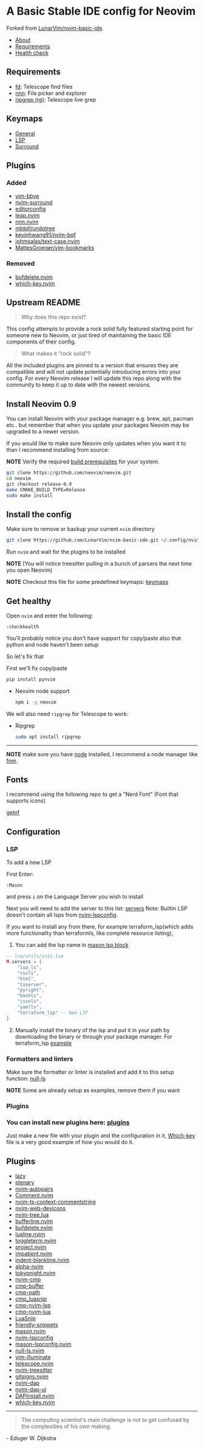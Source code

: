 # A Basic Stable IDE config for Neovim

Forked from [LunarVim/nvim-basic-ide](https://github.com/LunarVim/nvim-basic-ide).

- [About](https://github.com/LunarVim/nvim-basic-ide#readme)
- [Requirements](https://github.com/LunarVim/nvim-basic-ide/blob/master/README.md#install-neovim-08)
- [Health check](https://github.com/LunarVim/nvim-basic-ide/blob/master/README.md#get-healthy)

## Requirements

- [fd](https://github.com/sharkdp/fd): Telescope find files
- [nnn](https://github.com/jarun/nnn): File picker and explorer
- [ripgrep (rg)](https://github.com/BurntSushi/ripgrep): Telescope live grep

## Keymaps

- [General](https://github.com/michalsvorc/nvim-basic-ide/blob/main/lua/user/keymaps.lua)
- [LSP](https://github.com/michalsvorc/nvim-basic-ide/blob/main/lua/user/lsp/handlers.lua#L55)
- [Surround](https://github.com/kylechui/nvim-surround/blob/v1.0.0/README.md#rocket-usage)

## Plugins

### Added

- [vim-bbye](https://github.com/moll/vim-bbye)
- [nvim-surround](https://github.com/kylechui/nvim-surround)
- [editorconfig](https://github.com/gpanders/editorconfig.nvim)
- [leap.nvim](https://github.com/ggandor/leap.nvim)
- [nnn.nvim](https://github.com/luukvbaal/nnn.nvim)
- [mbbill/undotree](https://github.com/mbbill/undotree)
- [kevinhwang91/nvim-bqf](https://github.com/kevinhwang91/nvim-bqf)
- [johmsalas/text-case.nvim](https://github.com/johmsalas/text-case.nvim)
- [MattesGroeger/vim-bookmarks](https://github.com/MattesGroeger/vim-bookmarks)

### Removed

- [bufdelete.nvim](https://github.com/famiu/bufdelete.nvim)
- [which-key.nvim](https://github.com/folke/which-key.nvim)

## Upstream README

> Why does this repo exist?

This config attempts to provide a rock solid fully featured starting point for someone new to Neovim, or just tired of maintaining the basic IDE components of their config.

> What makes it "rock solid"?

All the included plugins are pinned to a version that ensures they are compatible and will not update potentially introducing errors into your config. For every Neovim release I will update this repo along with the community to keep it up to date with the newest versions.

## Install Neovim 0.9

You can install Neovim with your package manager e.g. brew, apt, pacman etc.. but remember that when you update your packages Neovim may be upgraded to a newer version.

If you would like to make sure Neovim only updates when you want it to than I recommend installing from source:

**NOTE** Verify the required [build prerequisites](https://github.com/neovim/neovim/wiki/Building-Neovim#build-prerequisites) for your system.

```sh
git clone https://github.com/neovim/neovim.git
cd neovim
git checkout release-0.9
make CMAKE_BUILD_TYPE=Release
sudo make install
```

## Install the config

Make sure to remove or backup your current `nvim` directory

```sh
git clone https://github.com/LunarVim/nvim-basic-ide.git ~/.config/nvim
```

Run `nvim` and wait for the plugins to be installed

**NOTE** (You will notice treesitter pulling in a bunch of parsers the next time you open Neovim)

**NOTE** Checkout this file for some predefined keymaps: [keymaps](https://github.com/LunarVim/nvim-basic-ide/tree/master/lua/keymaps.lua)

## Get healthy

Open `nvim` and enter the following:

```
:checkhealth
```

You'll probably notice you don't have support for copy/paste also that python and node haven't been setup

So let's fix that

First we'll fix copy/paste

  ```sh
  pip install pynvim
  ```

- Neovim node support

  ```sh
  npm i -g neovim
  ```

We will also need `ripgrep` for Telescope to work:

- Ripgrep

  ```sh
  sudo apt install ripgrep
  ```

---

**NOTE** make sure you have [node](https://nodejs.org/en/) installed, I recommend a node manager like [fnm](https://github.com/Schniz/fnm).

## Fonts

I recommend using the following repo to get a "Nerd Font" (Font that supports icons)

[getnf](https://github.com/ronniedroid/getnf)

## Configuration

### LSP

To add a new LSP

First Enter:

```
:Mason
```

and press `i` on the Language Server you wish to install

Next you will need to add the server to this list: [servers](https://github.com/LunarVim/nvim-basic-ide/tree/master/lua/utils/init.lua#L3)
Note: Builtin LSP doesn't contain all lsps from [nvim-lspconfig](https://github.com/neovim/nvim-lspconfig/blob/master/doc/server_configurations.md#terraform_lsp).

If you want to install any from there, for example terraform_lsp(which adds more functionality than terraformls, like complete resource listing),

1. You can add the lsp name in [mason lsp block](https://github.com/LunarVim/nvim-basic-ide/tree/master/user/utils/init.lua#L3-L13)

```lua
-- lua/utils/init.lua
M.servers = {
	"lua_ls",
	"cssls",
	"html",
	"tsserver",
	"pyright",
	"bashls",
	"jsonls",
	"yamlls",
    "terraform_lsp" -- New LSP
}
```

2. Manually install the binary of the lsp and put it in your path by downloading the binary or through your package manager. For terraform_lsp [example](https://github.com/juliosueiras/terraform-lsp/releases)

### Formatters and linters

Make sure the formatter or linter is installed and add it to this setup function: [null-ls](https://github.com/LunarVim/nvim-basic-ide/blob/e6b6c96280ca730a2564f2e36050df055acfb1a8/lua/user/null-ls.lua#L22)

**NOTE** Some are already setup as examples, remove them if you want

### Plugins

### You can install new plugins here: [plugins](https://github.com/LunarVim/nvim-basic-ide/tree/master/lua/user)

Just make a new file with your plugin and the configuration in it,
[Which-key](https://github.com/LunarVim/nvim-basic-ide/blob/master/lua/user/which-key.lua) file is a very good example of how you would do it.

## Plugins

- [lazy](https://github.com/folke/lazy.nvim)
- [plenary](https://github.com/nvim-lua/plenary.nvim)
- [nvim-autopairs](https://github.com/windwp/nvim-autopairs)
- [Comment.nvim](https://github.com/numToStr/Comment.nvim)
- [nvim-ts-context-commentstring](https://github.com/JoosepAlviste/nvim-ts-context-commentstring)
- [nvim-web-devicons](https://github.com/kyazdani42/nvim-web-devicons)
- [nvim-tree.lua](https://github.com/kyazdani42/nvim-tree.lua)
- [bufferline.nvim](https://github.com/akinsho/bufferline.nvim)
- [bufdelete.nvim](https://github.com/famiu/bufdelete.nvim)
- [lualine.nvim](https://github.com/nvim-lualine/lualine.nvim)
- [toggleterm.nvim](https://github.com/akinsho/toggleterm.nvim)
- [project.nvim](https://github.com/ahmedkhalf/project.nvim)
- [impatient.nvim](https://github.com/lewis6991/impatient.nvim)
- [indent-blankline.nvim](https://github.com/lukas-reineke/indent-blankline.nvim)
- [alpha-nvim](https://github.com/goolord/alpha-nvim)
- [tokyonight.nvim](https://github.com/folke/tokyonight.nvim)
- [nvim-cmp](https://github.com/hrsh7th/nvim-cmp)
- [cmp-buffer](https://github.com/hrsh7th/cmp-buffer)
- [cmp-path](https://github.com/hrsh7th/cmp-path)
- [cmp_luasnip](https://github.com/saadparwaiz1/cmp_luasnip)
- [cmp-nvim-lsp](https://github.com/hrsh7th/cmp-nvim-lsp)
- [cmp-nvim-lua](https://github.com/hrsh7th/cmp-nvim-lua)
- [LuaSnip](https://github.com/L3MON4D3/LuaSnip)
- [friendly-snippets](https://github.com/rafamadriz/friendly-snippets)
- [mason.nvim](https://github.com/williamboman/mason.nvim)
- [nvim-lspconfig](https://github.com/neovim/nvim-lspconfig)
- [mason-lspconfig.nvim](https://github.com/williamboman/mason-lspconfig.nvim)
- [null-ls.nvim](https://github.com/jose-elias-alvarez/null-ls.nvim)
- [vim-illuminate](https://github.com/RRethy/vim-illuminate)
- [telescope.nvim](https://github.com/nvim-telescope/telescope.nvim)
- [nvim-treesitter](https://github.com/nvim-treesitter/nvim-treesitter)
- [gitsigns.nvim](https://github.com/lewis6991/gitsigns.nvim)
- [nvim-dap](https://github.com/mfussenegger/nvim-dap)
- [nvim-dap-ui](https://github.com/rcarriga/nvim-dap-ui)
- [DAPInstall.nvim](https://github.com/ravenxrz/DAPInstall.nvim)
- [which-key.nvim](https://github.com/folke/which-key.nvim)

---

> The computing scientist's main challenge is not to get confused by the complexities of his own making.

\- Edsger W. Dijkstra
